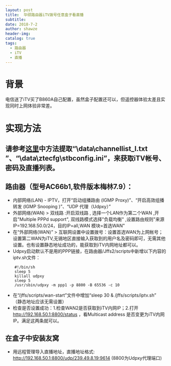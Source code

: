 ```yaml
---
layout: post
title:  华硕路由器iTV拨号任意盒子看直播
subtitle: 
date: 2018-7-2
author: shawze
header-img: 
catalog: true
tags:
  - 路由器
  - iTV
  - 直播
---
```


# 背景
电信送了iTV买了B860A自己配置，虽然盒子配置还可以，但遥控器体验太差且实现同时上网体验非常差。

# 实现方法

## 请参考[这里](http://www.shawze.com/2017/12/20/%E4%B8%AD%E5%85%B4ZXV10-B860A-%E4%BD%BF%E7%94%A8%E7%BB%8F%E9%AA%8C/)中方法提取“\data\channellist_l.txt ”、“\data\ztecfg\stbconfig.ini”，来获取iTV帐号、密码及直播列表。
## 路由器（型号AC66b1,软件版本梅林7.9）：
- 内部网络(LAN) - IPTV，打开“启动组播路由 (IGMP Proxy)”、“开启高效组播转发 (IGMP Snooping )”、“UDP 代理（Udpxy）”
- 外部网络(WAN) > 双线路 :开启双线路 , 选择一个LAN作为第二个WAN ,开启"Multiple PPPd support", 双线路模式选择"负载均衡" ,设置路由规则"来源IP=192.168.50.0/24，目的IP=all,WAN 模块=首选WAN"
- 在“外部网络(WAN)” > 互联网设置中设置拨号：设置首选WAN为上网帐号；设置第二WAN为iTV,无锡地区直接输入获取到的用户名及密码即可，无需其他设置。也有设置静态地址成功的，能获取到iTV内网地址都可以。
- Udpxy启动默认不是用的PPP链接，在路由器/Jffs2/scripts中新增以下内容的iptv.sh文件：
``` 
	#!/bin/sh
	sleep 5
	killall udpxy 
	sleep 5
	/usr/sbin/udpxy -m ppp1 -p 8800 -B 65536 -c 10
``` 
-  在“/jffs/scripts/wan-start”文件中增加“sleep 30 & /jffs/scripts/iptv.sh” （静态地址应该无需设置）
-  检查是否设置成功：1.检查WAN2是否获取到iTV内网IP；2.打开 http://192.168.50.1:8800/status ，看Multicast address 是否变更为iTV内网IP。满足这两条就可以。
## 在盒子中安装友窝
-  用远程管理导入直播地址，直播地址格式: http://192.168.50.1:8800/udp/239.49.8.19:9614 (8800为Udpxy代理端口)

 	


